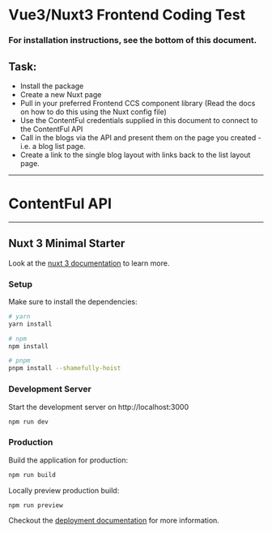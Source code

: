 

# Vue3/Nuxt3 Frontend Coding Test

### For installation instructions, see the bottom of this document.


## Task:

- Install the package
- Create a new Nuxt page
- Pull in your preferred Frontend CCS component library (Read the docs on how to do this using the Nuxt config file)
- Use the ContentFul credentials supplied in this document to connect to the ContentFul API
- Call in the blogs via the API and present them on the page you created - i.e. a blog list page.
- Create a link to the single blog layout with links back to the list layout page.



---

# ContentFul API





---

## Nuxt 3 Minimal Starter

Look at the [nuxt 3 documentation](https://v3.nuxtjs.org) to learn more.

### Setup

Make sure to install the dependencies:

```bash
# yarn
yarn install

# npm
npm install

# pnpm
pnpm install --shamefully-hoist
```

### Development Server

Start the development server on http://localhost:3000

```bash
npm run dev
```

### Production

Build the application for production:

```bash
npm run build
```

Locally preview production build:

```bash
npm run preview
```

Checkout the [deployment documentation](https://v3.nuxtjs.org/docs/deployment) for more information.
